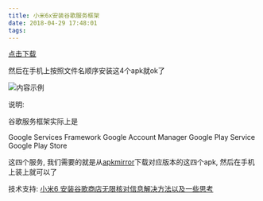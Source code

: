 ```yaml
---
title: 小米6x安装谷歌服务框架
date: 2018-04-29 17:48:01
tags:
---
```


[点击下载](https://pan.baidu.com/s/13urtD-yZbU0oW6SQv6jTZQ)

然后在手机上按照文件名顺序安装这4个apk就ok了

![内容示例](http://ww1.sinaimg.cn/large/00749HCsly1fqtf3lu5mqj30yx06mq3c.jpg)

说明:

谷歌服务框架实际上是

Google Services Framework
Google Account Manager
Google Play Service
Google Play Store

这四个服务, 我们需要的就是从[apkmirror](https://www.apkmirror.com)下载对应版本的这四个apk, 然后在手机上装上就可以了

技术支持: [小米6 安装谷歌商店无限核对信息解决方法以及一些思考](http://www.miui.com/thread-8116248-1-1.html)
